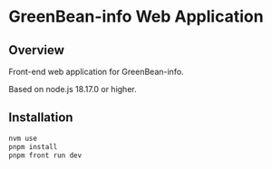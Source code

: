 # GreenBean-info Web Application

## Overview

Front-end web application for GreenBean-info.

Based on node.js 18.17.0 or higher.

## Installation

```bash
nvm use
pnpm install
pnpm front run dev
```
